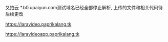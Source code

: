 又拍云 *.b0.upaiyun.com测试域名已经全部停止解析, 上传的文件和相关代码待后续更改

https://laravideo.paprikalang.tk 

https://laravideoapp.paprikalang.tk



